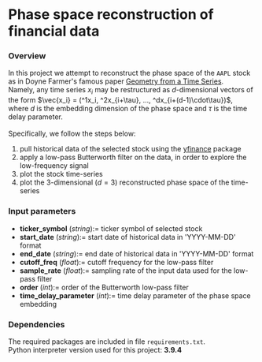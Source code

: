 # Phase space reconstruction of financial data
### Overview
In this project we attempt to reconstruct the phase space of the ```AAPL``` stock as in Doyne Farmer's famous paper [Geometry from a Time Series](https://www.datascienceassn.org/sites/default/files/Geometry%20from%20a%20Time%20Series.pdf).<br>
Namely, any time series $x_i$ may be restructured as $d$-dimensional vectors of the form $\vec{x_i} = (^1x_i, ^2x_{i+\tau}, ..., ^dx_{i+(d-1)\cdot\tau})$,<br>
where $d$ is the embedding dimension of the phase space and $\tau$ is the time delay parameter.<br><br>
Specifically, we follow the steps below:
1. pull historical data of the selected stock using the [yfinance](https://pypi.org/project/yfinance/) package
1. apply a low-pass Butterworth filter on the data, in order to explore the low-frequency signal
1. plot the stock time-series
1. plot the $3$-dimensional ($d = 3$) reconstructed phase space of the time-series

### Input parameters
-  __ticker_symbol__ (_string_):= ticker symbol of selected stock
-  __start_date__ (_string_):= start date of historical data in 'YYYY-MM-DD' format
-  __end_date__ (_string_):= end date of historical data in 'YYYY-MM-DD' format
-  __cutoff_freq__ (_float_):= cutoff frequency for the low-pass filter
-  __sample_rate__ (_float_):= sampling rate of the input data used for the low-pass filter
-  __order__ (_int_):= order of the Butterworth low-pass filter
-  __time_delay_parameter__ (_int_):= time delay parameter of the phase space embedding

### Dependencies
The required packages are included in file ```requirements.txt```.<br>
Python interpreter version used for this project: **3.9.4**

